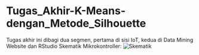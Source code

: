 # Tugas_Akhir-K-Means-dengan_Metode_Silhouette
Tugas akhir ini dibagi dua segmen, pertama di sisi IoT, kedua di Data Mining Website dan RStudio
Skematik Mikrokontroller:
![Skematik](https://user-images.githubusercontent.com/79832998/206544389-9c1b45b2-b9d9-4a2a-b7b8-3b67f000eba3.png)
